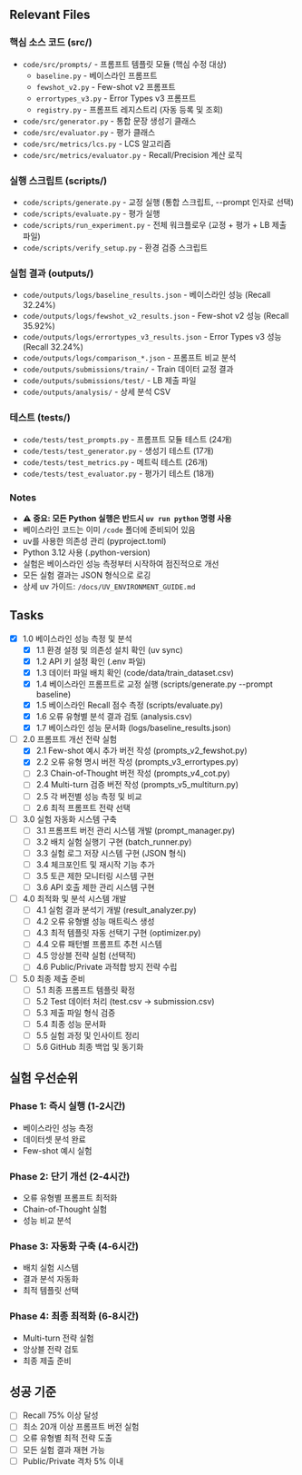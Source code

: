 ## Relevant Files

### 핵심 소스 코드 (src/)
- `code/src/prompts/` - 프롬프트 템플릿 모듈 (핵심 수정 대상)
  - `baseline.py` - 베이스라인 프롬프트
  - `fewshot_v2.py` - Few-shot v2 프롬프트
  - `errortypes_v3.py` - Error Types v3 프롬프트
  - `registry.py` - 프롬프트 레지스트리 (자동 등록 및 조회)
- `code/src/generator.py` - 통합 문장 생성기 클래스
- `code/src/evaluator.py` - 평가 클래스
- `code/src/metrics/lcs.py` - LCS 알고리즘
- `code/src/metrics/evaluator.py` - Recall/Precision 계산 로직

### 실행 스크립트 (scripts/)
- `code/scripts/generate.py` - 교정 실행 (통합 스크립트, --prompt 인자로 선택)
- `code/scripts/evaluate.py` - 평가 실행
- `code/scripts/run_experiment.py` - 전체 워크플로우 (교정 + 평가 + LB 제출 파일)
- `code/scripts/verify_setup.py` - 환경 검증 스크립트

### 실험 결과 (outputs/)
- `code/outputs/logs/baseline_results.json` - 베이스라인 성능 (Recall 32.24%)
- `code/outputs/logs/fewshot_v2_results.json` - Few-shot v2 성능 (Recall 35.92%)
- `code/outputs/logs/errortypes_v3_results.json` - Error Types v3 성능 (Recall 32.24%)
- `code/outputs/logs/comparison_*.json` - 프롬프트 비교 분석
- `code/outputs/submissions/train/` - Train 데이터 교정 결과
- `code/outputs/submissions/test/` - LB 제출 파일
- `code/outputs/analysis/` - 상세 분석 CSV

### 테스트 (tests/)
- `code/tests/test_prompts.py` - 프롬프트 모듈 테스트 (24개)
- `code/tests/test_generator.py` - 생성기 테스트 (17개)
- `code/tests/test_metrics.py` - 메트릭 테스트 (26개)
- `code/tests/test_evaluator.py` - 평가기 테스트 (18개)

### Notes

- **⚠️ 중요: 모든 Python 실행은 반드시 `uv run python` 명령 사용**
- 베이스라인 코드는 이미 `/code` 폴더에 준비되어 있음
- uv를 사용한 의존성 관리 (pyproject.toml)
- Python 3.12 사용 (.python-version)
- 실험은 베이스라인 성능 측정부터 시작하여 점진적으로 개선
- 모든 실험 결과는 JSON 형식으로 로깅
- 상세 uv 가이드: `/docs/UV_ENVIRONMENT_GUIDE.md`

## Tasks

- [x] 1.0 베이스라인 성능 측정 및 분석
  - [x] 1.1 환경 설정 및 의존성 설치 확인 (uv sync)
  - [x] 1.2 API 키 설정 확인 (.env 파일)
  - [x] 1.3 데이터 파일 배치 확인 (code/data/train_dataset.csv)
  - [x] 1.4 베이스라인 프롬프트로 교정 실행 (scripts/generate.py --prompt baseline)
  - [x] 1.5 베이스라인 Recall 점수 측정 (scripts/evaluate.py)
  - [x] 1.6 오류 유형별 분석 결과 검토 (analysis.csv)
  - [x] 1.7 베이스라인 성능 문서화 (logs/baseline_results.json)

- [ ] 2.0 프롬프트 개선 전략 실험
  - [x] 2.1 Few-shot 예시 추가 버전 작성 (prompts_v2_fewshot.py)
  - [x] 2.2 오류 유형 명시 버전 작성 (prompts_v3_errortypes.py)
  - [ ] 2.3 Chain-of-Thought 버전 작성 (prompts_v4_cot.py)
  - [ ] 2.4 Multi-turn 검증 버전 작성 (prompts_v5_multiturn.py)
  - [ ] 2.5 각 버전별 성능 측정 및 비교
  - [ ] 2.6 최적 프롬프트 전략 선택

- [ ] 3.0 실험 자동화 시스템 구축
  - [ ] 3.1 프롬프트 버전 관리 시스템 개발 (prompt_manager.py)
  - [ ] 3.2 배치 실험 실행기 구현 (batch_runner.py)
  - [ ] 3.3 실험 로그 저장 시스템 구현 (JSON 형식)
  - [ ] 3.4 체크포인트 및 재시작 기능 추가
  - [ ] 3.5 토큰 제한 모니터링 시스템 구현
  - [ ] 3.6 API 호출 제한 관리 시스템 구현

- [ ] 4.0 최적화 및 분석 시스템 개발
  - [ ] 4.1 실험 결과 분석기 개발 (result_analyzer.py)
  - [ ] 4.2 오류 유형별 성능 매트릭스 생성
  - [ ] 4.3 최적 템플릿 자동 선택기 구현 (optimizer.py)
  - [ ] 4.4 오류 패턴별 프롬프트 추천 시스템
  - [ ] 4.5 앙상블 전략 실험 (선택적)
  - [ ] 4.6 Public/Private 과적합 방지 전략 수립

- [ ] 5.0 최종 제출 준비
  - [ ] 5.1 최종 프롬프트 템플릿 확정
  - [ ] 5.2 Test 데이터 처리 (test.csv → submission.csv)
  - [ ] 5.3 제출 파일 형식 검증
  - [ ] 5.4 최종 성능 문서화
  - [ ] 5.5 실험 과정 및 인사이트 정리
  - [ ] 5.6 GitHub 최종 백업 및 동기화

## 실험 우선순위

### Phase 1: 즉시 실행 (1-2시간)
- 베이스라인 성능 측정
- 데이터셋 분석 완료
- Few-shot 예시 실험

### Phase 2: 단기 개선 (2-4시간)
- 오류 유형별 프롬프트 최적화
- Chain-of-Thought 실험
- 성능 비교 분석

### Phase 3: 자동화 구축 (4-6시간)
- 배치 실험 시스템
- 결과 분석 자동화
- 최적 템플릿 선택

### Phase 4: 최종 최적화 (6-8시간)
- Multi-turn 전략 실험
- 앙상블 전략 검토
- 최종 제출 준비

## 성공 기준

- [ ] Recall 75% 이상 달성
- [ ] 최소 20개 이상 프롬프트 버전 실험
- [ ] 오류 유형별 최적 전략 도출
- [ ] 모든 실험 결과 재현 가능
- [ ] Public/Private 격차 5% 이내